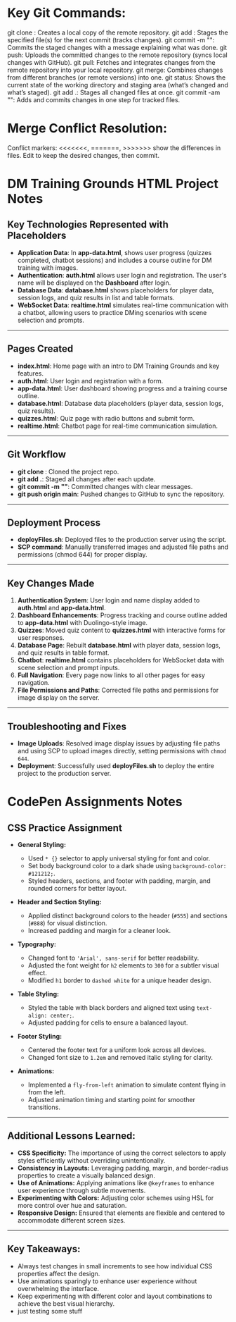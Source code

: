 # Key Git Commands:
git clone <repo-url>: Creates a local copy of the remote repository.
git add <file>: Stages the specified file(s) for the next commit (tracks changes).
git commit -m "<message>": Commits the staged changes with a message explaining what was done.
git push: Uploads the committed changes to the remote repository (syncs local changes with GitHub).
git pull: Fetches and integrates changes from the remote repository into your local repository.
git merge: Combines changes from different branches (or remote versions) into one.
git status: Shows the current state of the working directory and staging area (what’s changed and what’s staged).
git add .: Stages all changed files at once.
git commit -am "<message>": Adds and commits changes in one step for tracked files.

# Merge Conflict Resolution:
Conflict markers: <<<<<<<, =======, >>>>>>> show the differences in files. Edit to keep the desired changes, then commit.


# DM Training Grounds HTML Project Notes

## Key Technologies Represented with Placeholders
- **Application Data**: In **app-data.html**, shows user progress (quizzes completed, chatbot sessions) and includes a course outline for DM training with images.
- **Authentication**: **auth.html** allows user login and registration. The user's name will be displayed on the **Dashboard** after login.
- **Database Data**: **database.html** shows placeholders for player data, session logs, and quiz results in list and table formats.
- **WebSocket Data**: **realtime.html** simulates real-time communication with a chatbot, allowing users to practice DMing scenarios with scene selection and prompts.

---

## Pages Created
- **index.html**: Home page with an intro to DM Training Grounds and key features.
- **auth.html**: User login and registration with a form.
- **app-data.html**: User dashboard showing progress and a training course outline.
- **database.html**: Database data placeholders (player data, session logs, quiz results).
- **quizzes.html**: Quiz page with radio buttons and submit form.
- **realtime.html**: Chatbot page for real-time communication simulation.

---

## Git Workflow
- **git clone <repo-url>**: Cloned the project repo.
- **git add .**: Staged all changes after each update.
- **git commit -m "<message>"**: Committed changes with clear messages.
- **git push origin main**: Pushed changes to GitHub to sync the repository.

---

## Deployment Process
- **deployFiles.sh**: Deployed files to the production server using the script.
- **SCP command**: Manually transferred images and adjusted file paths and permissions (chmod 644) for proper display.

---

## Key Changes Made
1. **Authentication System**: User login and name display added to **auth.html** and **app-data.html**.
2. **Dashboard Enhancements**: Progress tracking and course outline added to **app-data.html** with Duolingo-style image.
3. **Quizzes**: Moved quiz content to **quizzes.html** with interactive forms for user responses.
4. **Database Page**: Rebuilt **database.html** with player data, session logs, and quiz results in table format.
5. **Chatbot**: **realtime.html** contains placeholders for WebSocket data with scene selection and prompt inputs.
6. **Full Navigation**: Every page now links to all other pages for easy navigation.
7. **File Permissions and Paths**: Corrected file paths and permissions for image display on the server.

---

## Troubleshooting and Fixes
- **Image Uploads**: Resolved image display issues by adjusting file paths and using SCP to upload images directly, setting permissions with `chmod 644`.
- **Deployment**: Successfully used **deployFiles.sh** to deploy the entire project to the production server.


# CodePen Assignments Notes

## CSS Practice Assignment

- **General Styling:**
  - Used `* {}` selector to apply universal styling for font and color.
  - Set body background color to a dark shade using `background-color: #121212;`.
  - Styled headers, sections, and footer with padding, margin, and rounded corners for better layout.

- **Header and Section Styling:**
  - Applied distinct background colors to the header (`#555`) and sections (`#888`) for visual distinction.
  - Increased padding and margin for a cleaner look.

- **Typography:**
  - Changed font to `'Arial', sans-serif` for better readability.
  - Adjusted the font weight for `h2` elements to `300` for a subtler visual effect.
  - Modified `h1` border to `dashed white` for a unique header design.

- **Table Styling:**
  - Styled the table with black borders and aligned text using `text-align: center;`.
  - Adjusted padding for cells to ensure a balanced layout.

- **Footer Styling:**
  - Centered the footer text for a uniform look across all devices.
  - Changed font size to `1.2em` and removed italic styling for clarity.

- **Animations:**
  - Implemented a `fly-from-left` animation to simulate content flying in from the left.
  - Adjusted animation timing and starting point for smoother transitions.

---

## Additional Lessons Learned:

- **CSS Specificity:** The importance of using the correct selectors to apply styles efficiently without overriding unintentionally.
- **Consistency in Layouts:** Leveraging padding, margin, and border-radius properties to create a visually balanced design.
- **Use of Animations:** Applying animations like `@keyframes` to enhance user experience through subtle movements.
- **Experimenting with Colors:** Adjusting color schemes using HSL for more control over hue and saturation.
- **Responsive Design:** Ensured that elements are flexible and centered to accommodate different screen sizes.

---

## Key Takeaways:
- Always test changes in small increments to see how individual CSS properties affect the design.
- Use animations sparingly to enhance user experience without overwhelming the interface.
- Keep experimenting with different color and layout combinations to achieve the best visual hierarchy.
- just testing some stuff
